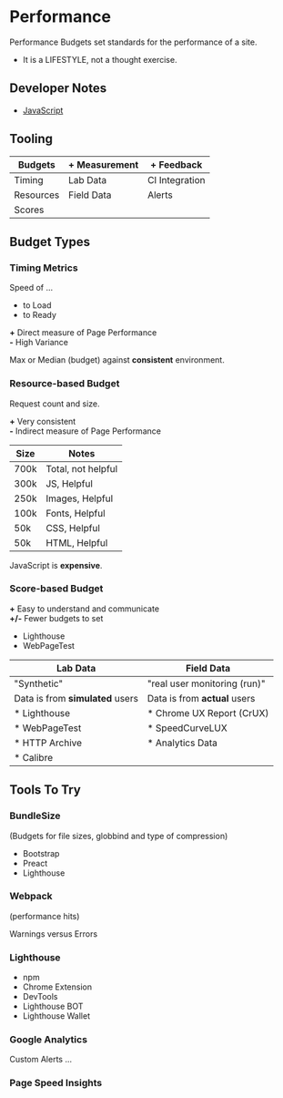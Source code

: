 # Performance

Performance Budgets set standards for the performance of a site.

* It is a LIFESTYLE, not a thought exercise.

## Developer Notes

* [JavaScript](JavaScript.md)

## Tooling

| Budgets   | + Measurement | + Feedback     |
|-----------|---------------|----------------|
| Timing    | Lab Data      | CI Integration |
| Resources | Field Data    | Alerts         |
| Scores    |               |                |

## Budget Types

### Timing Metrics

Speed of ...

* to Load
* to Ready

**+** Direct measure of Page Performance<br/>
**-** High Variance

Max or Median (budget) against **consistent** environment.

### Resource-based Budget

Request count and size.

**+** Very consistent<br/>
**-** Indirect measure of Page Performance

| Size | Notes              |
|------|--------------------|
| 700k | Total, not helpful |
| 300k | JS, Helpful        |
| 250k | Images, Helpful    |
| 100k | Fonts, Helpful     |
| 50k  | CSS, Helpful       |
| 50k  | HTML, Helpful      |

JavaScript is **expensive**.

### Score-based Budget

**+** Easy to understand and communicate<br/>
**+/-** Fewer budgets to set

* Lighthouse
* WebPageTest

| Lab Data                         | Field Data                    |
|----------------------------------|-------------------------------|
| "Synthetic"                      | "real user monitoring (run)"  |
| Data is from **simulated** users | Data is from **actual** users |
| * Lighthouse                     | * Chrome UX Report (CrUX)     |
| * WebPageTest                    | * SpeedCurveLUX               |
| * HTTP Archive                   | * Analytics Data              |
| * Calibre                        |                               |

## Tools To Try

### BundleSize

(Budgets for file sizes, globbind and type of compression)

* Bootstrap
* Preact
* Lighthouse

### Webpack

(performance hits)

Warnings versus Errors

### Lighthouse

* npm
* Chrome Extension
* DevTools
* Lighthouse BOT
* Lighthouse Wallet

### Google Analytics

Custom Alerts ...

### Page Speed Insights


